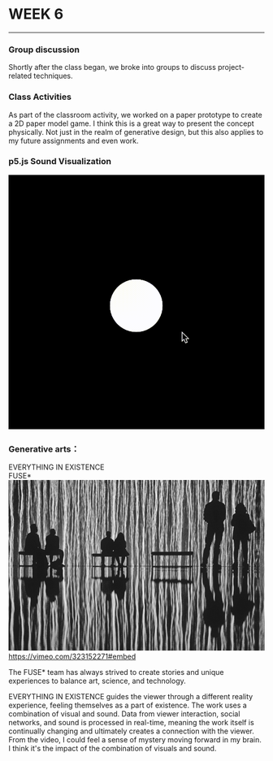 # WEEK 6
***
### Group discussion
Shortly after the class began, we broke into groups to discuss project-related techniques.

### Class Activities
As part of the classroom activity, we worked on a paper prototype to create a 2D paper model game. I think this is a great way to present the concept physically. Not just in the realm of generative design, but this also applies to my future assignments and even work.

### p5.js Sound Visualization
![](https://github.com/GarveyMak123/Slave-to-the-Algorithm/blob/master/week%206/sound.gif)

### Generative arts：

EVERYTHING IN EXISTENCE<br>
FUSE*
![](https://github.com/GarveyMak123/Slave-to-the-Algorithm/blob/master/week%206/zebra.jpg)<br>
https://vimeo.com/323152271#embed<br>

The FUSE* team has always strived to create stories and unique experiences to balance art, science, and technology.

EVERYTHING IN EXISTENCE guides the viewer through a different reality experience, feeling themselves as a part of existence. The work uses a combination of visual and sound. Data from viewer interaction, social networks, and sound is processed in real-time, meaning the work itself is continually changing and ultimately creates a connection with the viewer. From the video, I could feel a sense of mystery moving forward in my brain. I think it's the impact of the combination of visuals and sound.
